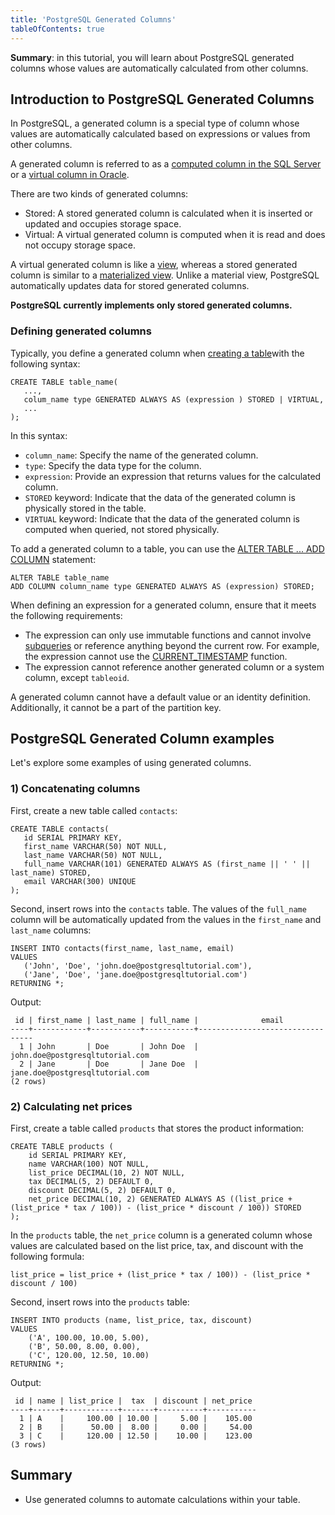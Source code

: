 ```yaml
---
title: 'PostgreSQL Generated Columns'
tableOfContents: true
---
```


**Summary**: in this tutorial, you will learn about PostgreSQL generated columns whose values are automatically calculated from other columns.

## Introduction to PostgreSQL Generated Columns

In PostgreSQL, a generated column is a special type of column whose values are automatically calculated based on expressions or values from other columns.

A generated column is referred to as a [computed column in the SQL Server](https://www.sqlservertutorial.net/sql-server-basics/sql-server-computed-columns/) or a [virtual column in Oracle](https://www.oracletutorial.com/oracle-basics/oracle-virtual-column/).

There are two kinds of generated columns:

- Stored: A stored generated column is calculated when it is inserted or updated and occupies storage space.
- Virtual: A virtual generated column is computed when it is read and does not occupy storage space.

A virtual generated column is like a [view](https://www.postgresqltutorial.com/postgresql-views/), whereas a stored generated column is similar to a [materialized view](https://www.postgresqltutorial.com/postgresql-views/postgresql-materialized-views/). Unlike a material view, PostgreSQL automatically updates data for stored generated columns.

**PostgreSQL currently implements only stored generated columns.**

### Defining generated columns

Typically, you define a generated column when [creating a table](/docs/postgresql/postgresql-create-table)with the following syntax:

```
CREATE TABLE table_name(
   ...,
   colum_name type GENERATED ALWAYS AS (expression ) STORED | VIRTUAL,
   ...
);
```

In this syntax:

- `column_name`: Specify the name of the generated column.
- `type`: Specify the data type for the column.
- `expression`: Provide an expression that returns values for the calculated column.
- `STORED` keyword: Indicate that the data of the generated column is physically stored in the table.
- `VIRTUAL` keyword: Indicate that the data of the generated column is computed when queried, not stored physically.

To add a generated column to a table, you can use the [ALTER TABLE ... ADD COLUMN](/docs/postgresql/postgresql-add-column) statement:

```
ALTER TABLE table_name
ADD COLUMN column_name type GENERATED ALWAYS AS (expression) STORED;
```

When defining an expression for a generated column, ensure that it meets the following requirements:

- The expression can only use immutable functions and cannot involve [subqueries](/docs/postgresql/postgresql-subquery) or reference anything beyond the current row. For example, the expression cannot use the [CURRENT_TIMESTAMP](https://www.postgresqltutorial.com/postgresql-date-functions/postgresql-current_timestamp) function.
- The expression cannot reference another generated column or a system column, except `tableoid`.

A generated column cannot have a default value or an identity definition. Additionally, it cannot be a part of the partition key.

## PostgreSQL Generated Column examples

Let's explore some examples of using generated columns.

### 1) Concatenating columns

First, create a new table called `contacts`:

```
CREATE TABLE contacts(
   id SERIAL PRIMARY KEY,
   first_name VARCHAR(50) NOT NULL,
   last_name VARCHAR(50) NOT NULL,
   full_name VARCHAR(101) GENERATED ALWAYS AS (first_name || ' ' || last_name) STORED,
   email VARCHAR(300) UNIQUE
);
```

Second, insert rows into the `contacts` table. The values of the `full_name` column will be automatically updated from the values in the `first_name` and `last_name` columns:

```
INSERT INTO contacts(first_name, last_name, email)
VALUES
   ('John', 'Doe', 'john.doe@postgresqltutorial.com'),
   ('Jane', 'Doe', 'jane.doe@postgresqltutorial.com')
RETURNING *;
```

Output:

```
 id | first_name | last_name | full_name |              email
----+------------+-----------+-----------+---------------------------------
  1 | John       | Doe       | John Doe  | john.doe@postgresqltutorial.com
  2 | Jane       | Doe       | Jane Doe  | jane.doe@postgresqltutorial.com
(2 rows)
```

### 2) Calculating net prices

First, create a table called `products` that stores the product information:

```
CREATE TABLE products (
    id SERIAL PRIMARY KEY,
    name VARCHAR(100) NOT NULL,
    list_price DECIMAL(10, 2) NOT NULL,
    tax DECIMAL(5, 2) DEFAULT 0,
    discount DECIMAL(5, 2) DEFAULT 0,
    net_price DECIMAL(10, 2) GENERATED ALWAYS AS ((list_price + (list_price * tax / 100)) - (list_price * discount / 100)) STORED
);
```

In the `products` table, the `net_price` column is a generated column whose values are calculated based on the list price, tax, and discount with the following formula:

```
list_price = list_price + (list_price * tax / 100)) - (list_price * discount / 100)
```

Second, insert rows into the `products` table:

```
INSERT INTO products (name, list_price, tax, discount)
VALUES
    ('A', 100.00, 10.00, 5.00),
    ('B', 50.00, 8.00, 0.00),
    ('C', 120.00, 12.50, 10.00)
RETURNING *;
```

Output:

```
 id | name | list_price |  tax  | discount | net_price
----+------+------------+-------+----------+-----------
  1 | A    |     100.00 | 10.00 |     5.00 |    105.00
  2 | B    |      50.00 |  8.00 |     0.00 |     54.00
  3 | C    |     120.00 | 12.50 |    10.00 |    123.00
(3 rows)
```

## Summary

- Use generated columns to automate calculations within your table.
